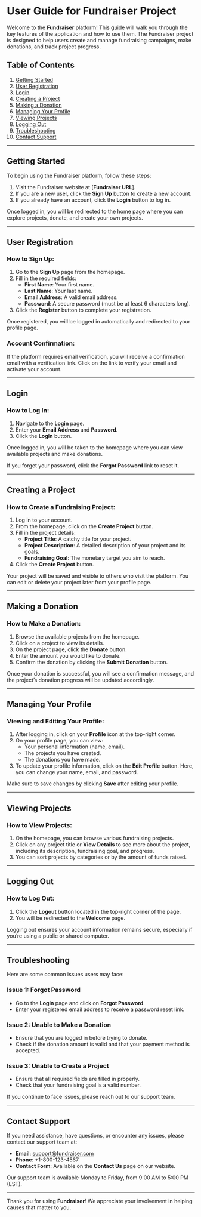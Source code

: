 # User Guide for Fundraiser Project

Welcome to the **Fundraiser** platform! This guide will walk you through the key features of the application and how to use them. The Fundraiser project is designed to help users create and manage fundraising campaigns, make donations, and track project progress.

## Table of Contents
1. [Getting Started](#getting-started)
2. [User Registration](#user-registration)
3. [Login](#login)
4. [Creating a Project](#creating-a-project)
5. [Making a Donation](#making-a-donation)
6. [Managing Your Profile](#managing-your-profile)
7. [Viewing Projects](#viewing-projects)
8. [Logging Out](#logging-out)
9. [Troubleshooting](#troubleshooting)
10. [Contact Support](#contact-support)

---

## Getting Started

To begin using the Fundraiser platform, follow these steps:

1. Visit the Fundraiser website at [**Fundraiser URL**].
2. If you are a new user, click the **Sign Up** button to create a new account.
3. If you already have an account, click the **Login** button to log in.

Once logged in, you will be redirected to the home page where you can explore projects, donate, and create your own projects.

---

## User Registration

### How to Sign Up:
1. Go to the **Sign Up** page from the homepage.
2. Fill in the required fields:
    - **First Name**: Your first name.
    - **Last Name**: Your last name.
    - **Email Address**: A valid email address.
    - **Password**: A secure password (must be at least 6 characters long).
3. Click the **Register** button to complete your registration.

Once registered, you will be logged in automatically and redirected to your profile page.

### Account Confirmation:
If the platform requires email verification, you will receive a confirmation email with a verification link. Click on the link to verify your email and activate your account.

---

## Login

### How to Log In:
1. Navigate to the **Login** page.
2. Enter your **Email Address** and **Password**.
3. Click the **Login** button.

Once logged in, you will be taken to the homepage where you can view available projects and make donations.

If you forget your password, click the **Forgot Password** link to reset it.

---

## Creating a Project

### How to Create a Fundraising Project:
1. Log in to your account.
2. From the homepage, click on the **Create Project** button.
3. Fill in the project details:
    - **Project Title**: A catchy title for your project.
    - **Project Description**: A detailed description of your project and its goals.
    - **Fundraising Goal**: The monetary target you aim to reach.
4. Click the **Create Project** button.

Your project will be saved and visible to others who visit the platform. You can edit or delete your project later from your profile page.

---

## Making a Donation

### How to Make a Donation:
1. Browse the available projects from the homepage.
2. Click on a project to view its details.
3. On the project page, click the **Donate** button.
4. Enter the amount you would like to donate.
5. Confirm the donation by clicking the **Submit Donation** button.

Once your donation is successful, you will see a confirmation message, and the project’s donation progress will be updated accordingly.

---

## Managing Your Profile

### Viewing and Editing Your Profile:
1. After logging in, click on your **Profile** icon at the top-right corner.
2. On your profile page, you can view:
    - Your personal information (name, email).
    - The projects you have created.
    - The donations you have made.
3. To update your profile information, click on the **Edit Profile** button. Here, you can change your name, email, and password.

Make sure to save changes by clicking **Save** after editing your profile.

---

## Viewing Projects

### How to View Projects:
1. On the homepage, you can browse various fundraising projects.
2. Click on any project title or **View Details** to see more about the project, including its description, fundraising goal, and progress.
3. You can sort projects by categories or by the amount of funds raised.

---

## Logging Out

### How to Log Out:
1. Click the **Logout** button located in the top-right corner of the page.
2. You will be redirected to the **Welcome** page.

Logging out ensures your account information remains secure, especially if you’re using a public or shared computer.

---

## Troubleshooting

Here are some common issues users may face:

### Issue 1: Forgot Password
- Go to the **Login** page and click on **Forgot Password**.
- Enter your registered email address to receive a password reset link.

### Issue 2: Unable to Make a Donation
- Ensure that you are logged in before trying to donate.
- Check if the donation amount is valid and that your payment method is accepted.

### Issue 3: Unable to Create a Project
- Ensure that all required fields are filled in properly.
- Check that your fundraising goal is a valid number.

If you continue to face issues, please reach out to our support team.

---

## Contact Support

If you need assistance, have questions, or encounter any issues, please contact our support team at:

- **Email**: support@fundraiser.com
- **Phone**: +1-800-123-4567
- **Contact Form**: Available on the **Contact Us** page on our website.

Our support team is available Monday to Friday, from 9:00 AM to 5:00 PM (EST).

---

Thank you for using **Fundraiser**! We appreciate your involvement in helping causes that matter to you.
